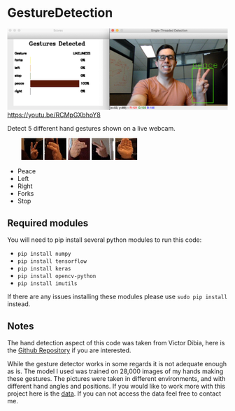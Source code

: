 # GestureDetection
![Detector In Action](/images/Detector.png)
https://youtu.be/RCMpGXbhoY8

Detect 5 different hand gestures shown on a live webcam.

&nbsp;&nbsp;&nbsp;&nbsp;&nbsp;&nbsp;&nbsp;&nbsp;![Peace Hand Sign](/images/peace.jpg) ![Left Hand Sign](/images/left.jpg) ![Right Hand Sign](/images/right.jpg) ![Forks Hand Sign](/images/forks.jpg) ![Stop Hand Sign](/images/stop.jpg) 

- Peace
- Left
- Right
- Forks 
- Stop

## Required modules

You will need to pip install several python modules to run this code: 
- `pip install numpy`
- `pip install tensorflow`
- `pip install keras`
- `pip install opencv-python`
- `pip install imutils` 

If there are any issues installing these modules please use `sudo pip install` instead. 

## Notes

The hand detection aspect of this code was taken from Victor Dibia, here is the [Github Repository](https://github.com/victordibia/handtracking) if you are interested. 

While the gesture detector works in some regards it is not adequate enough as is. The model I used was trained on 28,000 images of my hands making these gestures. The pictures were taken in different environments, and with different hand angles and positions. If you would like to work more with this project here is the [data](https://drive.google.com/file/d/1Q9KPq5pb_Sp_9FPD0CUbS7wlxTnyTPo5/view?usp=sharing). If you can not access the data feel free to contact me. 
